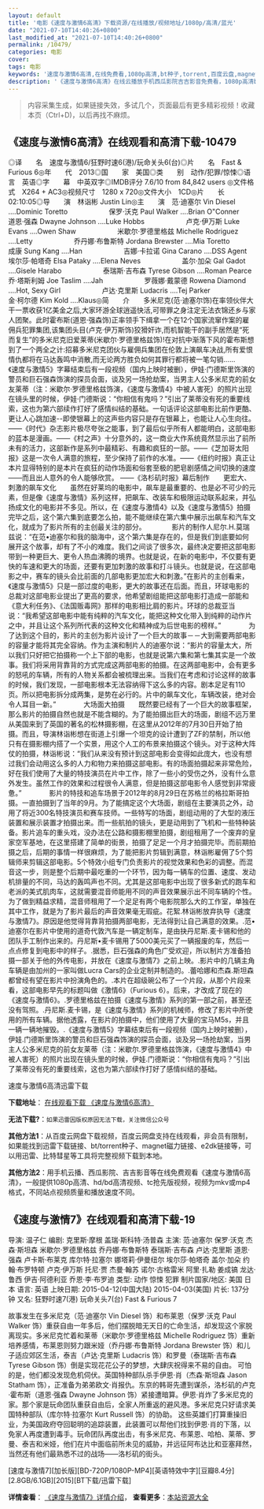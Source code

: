 ```yaml
---
layout: default
title: '电影《速度与激情6高清》下载资源/在线播放/视频地址/1080p/高清/蓝光'
date: "2021-07-10T14:40:26+0800"
last_modified_at: "2021-07-10T14:40:26+0800"
permalink: /10479/
categories: 电影
cover:
tags: 电影
keywords: '速度与激情6高清,在线免费看,1080p高清,bt种子,torrent,百度云盘,magnet,磁力链,迅雷下载资源'
description: '《速度与激情6高清》在线云播放手机西瓜影院吉吉影音免费看，1080p高清bd/hd未删减完整版和tc抢先枪版，mkv/mp4格式，附带bt/torrent种子、magnet/磁力链、百度云盘、网盘资源迅雷下载链接'
---
```


>内容采集生成，如果链接失效，多试几个，页面最后有更多精彩视频！收藏本页（Ctrl+D)，以后再找不麻烦。


## 《速度与激情6高清》在线观看和高清下载-10479

◎译　　名　速度与激情6/狂野时速6(港)/玩命关头6(台)◎片　　名　Fast & Furious 6◎年　　代　2013◎国　　家　美国◎类　　别　动作/犯罪/惊悚◎语　　言　英语◎字　　幕　中英双字◎IMDB评分 7.6/10 from 84,842 users ◎文件格式　X264 + AC3◎视频尺寸　1280 x 720◎文件大小　1CD◎片　　长　02:10:05◎导　　演　林诣彬 Justin Lin◎主　　演　范·迪塞尔 Vin Diesel ....Dominic Toretto　　　　　　保罗·沃克 Paul Walker ....Brian O"Conner　　　　　　道恩·强森 Dwayne Johnson ....Luke Hobbs　　　　　　卢克·伊万斯 Luke Evans ....Owen Shaw　　　　　　米歇尔·罗德里格兹 Michelle Rodriguez ....Letty　　　　　　乔丹娜·布鲁斯特 Jordana Brewster ....Mia Toretto　　　　　　成康 Sung Kang ....Han　　　　　　吉娜·卡拉诺 Gina Carano ....DSS Agent　　　　　　埃尔莎·帕塔奇 Elsa Pataky ....Elena Neves　　　　　　盖尔·加朵 Gal Gadot ....Gisele Harabo　　　　　　泰瑞斯·吉布森 Tyrese Gibson ....Roman Pearce　　　　　　乔·塔斯利姆 Joe Taslim ....Jah　　　　　　罗薇娜·戴蒙德 Rowena Diamond ....Hot, Sexy Girl　　　　　　卢达·克里斯 Ludacris ....Tej Parker　　　　　　金·柯尔德 Kim Kold ....Klaus◎简　　介　　多米尼克(范·迪塞尔饰)在率领伙伴大干一票收获1亿美金之后,大家环游全球逍遥快活,可带罪之身注定无法衣锦还乡与家人团聚。此时霍布斯(道恩·强森饰)正率领手下缉拿一个在12个国家流窜作案的雇佣兵犯罪集团,该集团头目(卢克·伊万斯饰)狡猾奸诈,而机智能干的副手居然是“死而复生”的多米尼克旧爱莱蒂(米歇尔·罗德里格兹饰)!在对抗中渐落下风的霍布斯想到了一个两全之计:招募多米尼克团伙与雇佣兵集团在伦敦上演飙车决战,所有爱恨情仇都将在马达轰鸣中消散,而无论两方胜负如何其罪行都将被一笔勾销……　　《速度与激情5》字幕结束后有一段视频（国内上映时被删），伊娃·门德斯里饰演的警员和巨石强森饰演的探员会面，谈及另一场抢劫案，当男主人公多米尼克的前女友莱蒂（注：米歇尔·罗德里格兹饰演，《速度与激情4》中被人害死）的照片出现在镜头里的时候，伊娃·门德斯说：“你相信有鬼吗？”引出了莱蒂没有死的重要线索，这也为第六部续作打好了感情纠结的基础。一句话评论这部电影比前作更酷、更让人心跳加速--即使银幕上的这声些内容只是存在银幕上，也能让人心生向往。——《时代》杂志影片极尽夸张之能事，到了最后似乎所有人都能明白，这部电影的蓝本是漫画。——《村之声》十分意外的，这一商业大作系统竟然显示出了前所未有的活力，这部新作是系列中最精彩、有趣和疯狂的一部。——《芝加哥太阳报》这是一次令人满意的旅程，至少保持了前作的水准。——《纽约时报》真正让本片显得特别的是本片在疯狂的动作场面和俗套至极的肥皂剧感情之间切换的速度——而且出人意外的令人能够欣赏。 ——《洛杉矶时报》幕后制作　　更宏大、刺激的飙车文化　　虽然在好莱坞的电影中，飙车是最重要的、也是必不可少的元素，但是像《速度与激情》系列这样，把飙车、改装车和极限运动联系起来，并弘扬成文化的电影并不多见。所以，在《速度与激情4》以及《速度与激情5》拍摄完毕之后，这个第六集到底要怎么拍，能不能继续在第六集中展示出飙车和汽车文化，就成为了影片所有的主创最关注的部分。　　 　　影片的制作人尼尔.H.莫瑞兹说：“在范•迪塞尔和我的脑海中，这个第六集是存在的，但是我们到底要如何展开这个故事，却有了不小的难度。我们之间谈了很多次，最终决定要把这部电影带到一种更巨大、更令人热血沸腾的境界。也就是说，在新的电影中，不仅要有更快的车速和更大的场面，还要有更加刺激的故事和打斗镜头。也就是说，在这部电影之中，赛车的镜头会比前面的几部电影更加宏大和刺激。”在影片的主创看来，《速度与激情5》只是一部过度的电影，更大的故事还在后面。而且，环球电影的总裁对这部电影业提出了更高的要求，他希望剧组能把这部电影打造成一部能和《意大利任务》、《法国贩毒网》那样的电影相比肩的影片。环球的总裁亚当说：“我希望这部电影中能有纯粹的汽车文化，能把这种文化带入到纯粹的动作片之中，并且让这个系列所代表的这种文化和精神成为后世电影的榜样。”　　　　为了达到这个目的，影片的主创为影片设计了一个巨大的故事－－大到需要两部电影的容量才能将其完全容纳。作为主演和制片人的迪塞尔说：“影片的容量太大，所以我们只好把它拍摄称一个上下部的电影，也就是说第六集和第七集其实是一个故事。我们将采用背靠背的方式完成这两部电影的拍摄。在这两部电影中，会有更多的怒吼的车辆，所有的人物关系都会被梳理出来。当我们在考虑和讨论这样的故事的时候，我们发现，一部电影根本无法容纳得下这么多的内容。剧本足足有110页。所以把电影拆分成两集，是势在必行的。片中的飙车文化，车辆改装，绝对会令人耳目一新。”　　　　大场面大拍摄　　既然要已经有了一个巨大的故事框架，那么影片的拍摄自然也就是不能含糊的。为了能拍摄出巨大的场面，剧组不远万里从美国来到了英国的著名的松林摄影棚，在这里从2012年的7月30日开始了拍摄。而且，导演林诣彬想在街道上引爆一个坦克的设计遭到了ZF的禁制，所以他只有在摄影棚内搭了一个实景，用这个人工的布景来拍摄这个镜头。对于这种大阵仗的拍摄，林诣彬说：“我们从来没有预计到这部电影会变得如此庞大，也没有想过我们会动用这么多的人力和物力来拍摄这部电影。有的场面拍摄起来非常危险，好在我们使用了大量的特技演员在片中工作，除了一些小的受伤之外，没有什么意外发生。虽然工作的效果和过程很令人满意，但是拍摄这部电影令人感觉到非常疲惫。”　　　　影片的特技和追车场景于2012年的8月29日在苏格兰的格拉斯哥拍摄。一直拍摄到了当年的9月。为了能搞定这个大场面，剧组在主要演员之外，动用了将近300名特技演员和赛车技师。一些特写的场面，剧组动用的了大型的液压装置和展示装置才拍摄出来。而一些航拍的镜头，更是动用到了飞机和一些特种装备。影片追车的重头戏，没办法在公路和摄影棚里拍摄，剧组租用了一个废弃的皇家空军基地，在这里搭建了简单的街景，拍摄了足足一个月才拍摄完毕。而前期拍摄之后，后期的事情一样很麻烦，为了能把影片剪辑到满意，林诣彬雇佣了5个剪辑师来剪辑这部电影。5个特效小组专门负责影片的视觉效果和色彩的调整。而混音这一步，则是整个后期中最吃重的一个环节，因为每一辆车的位置、速度、发动机排量的不同，马达的轰鸣声也不同。尤其是这部电影中出现了很多新式的跑车和老派的美式肌肉车，这就需要混音师能用不同的声音效果展示出不同车辆的个性。为了做到精益求精，混音师租用了一个足足有两个电影院那么大的工作室，单独在其中工作，就是为了影片最后的声音效果毫无瑕疵。花絮.林诣彬放弃执导《速度与激情7》。原因是他觉得背靠背拍摄两部电影，无法得到让自己满意的效果。.范•迪塞尔在影片中使用的道奇代敦汽车是一辆定制车，是由抉丹尼斯.麦卡锡和他的团队手工制作出来的。丹尼斯•麦卡锡用了5000美元买了一辆报废的车，然后一点点修复到电影中的样子。.据悉，巨石强森的角色广受欢迎，所以制片方准备拍摄一部关于他的外传电影，并放在《速度与激情7》之前上映。.影片中的几辆主角车辆是由加州的一家叫做Lucra Cars的企业定制并制造的。.蕾哈娜和杰森.斯坦森都曾经有望在影片中扮演角色的。.本片在超级碗公布了一个片段，从那个片段来看，这部电影早先的标题叫做《激情6》（Furious 6）。后来，才改成了现在的《速度与激情6》。.罗德里格兹在拍摄《速度与激情》系列的第一部之前，甚至还没有驾照。.丹尼斯.麦卡锡，是《速度与激情》系列的机械师，修改了影片中所使用的所有车辆。据他透露，在影片的拍摄中，他们使用了大量的宝马M5s，并且一辆一辆地摧毁。.《速度与激情5》字幕结束后有一段视频（国内上映时被删），伊娃.门德斯里饰演的警员和巨石强森饰演的探员会面，谈及另一场抢劫案，当男主人公多米尼克的前女友莱蒂（注：米歇尔.罗德里格兹饰演，《速度与激情4》中被人害死）的照片出现在镜头里的时候，伊娃.门德斯说：“你相信有鬼吗？”引出了莱蒂没有死的重要线索，这也为第六部续作打好了感情纠结的基础。


速度与激情6高清迅雷下载

**下载地址**： [在线观看下载 《速度与激情6高清》](https://www.993dy.com//vod-detail-id-36128.html) 


**无法下载?**：`如果迅雷因版权原因无法下载，关注微信公众号 `

**其他方法1**：从百度云网盘下载视频，百度云网盘支持在线观看，非会员有限制，如果能找到迅雷下载链接、bt/torrent种子、magnet磁力链接、e2dk链接等，可以用迅雷、比特彗星等工具将完整视频下载到本地。

**其他方法2**：用手机云播、西瓜影院、吉吉影音等在线免费观看《速度与激情6高清》，一般提供1080p高清、hd/bd高清视频、tc抢先版视频，视频为mkv或mp4格式，不同站点视频质量和播放速度不同。


## 《速度与激情7》在线观看和高清下载-19

导演: 温子仁 编剧: 克里斯·摩根 盖瑞·斯科特·汤普森 主演: 范·迪塞尔 保罗·沃克 杰森·斯坦森 米歇尔·罗德里格兹 乔丹娜·布鲁斯特 泰瑞斯·吉布森 卢达·克里斯 道恩·强森 卢卡斯·布莱克 库尔特·拉塞尔 娜塔莉·伊曼纽尔 埃尔莎·帕塔奇 盖尔·加朵 约翰·布罗特顿 卢克·伊万斯 托尼·贾 杰曼·翰苏 诺尔·古格雷米 阿里·扎勒 姜成镐 龙达·鲁西 伊吉·阿德利亚 乔恩·李·布罗迪 类型: 动作 惊悚 犯罪 制片国家/地区: 美国 日本 语言: 英语 上映日期: 2015-04-12(中国大陆) 2015-04-03(美国) 片长: 137分钟 又名: 狂野时速7(港) 玩命关头7(台) Fast & Furious 7

故事发生在多米尼克（范·迪塞尔 Vin Diesel 饰）和布莱恩（保罗·沃克 Paul Walker 饰）重获自由一年多后，他们摆脱暗无天日的亡命生活，却发现这个家脱离现实。多米尼克忙着和莱蒂（米歇尔·罗德里格兹 Michelle Rodriguez 饰）重新培养感情，布莱恩则努力跟米娅（乔丹娜·布鲁斯特 Jordana Brewster 饰）和儿子适应郊区生活，泰吉（卢达·克里斯 Ludacris 饰）和罗曼（泰瑞斯·吉布森 Tyrese Gibson 饰）倒是实现花花公子的梦想，大肆庆祝得来不易的自由。 可怕的是，他们都没发现危机伺伏。英国特种部队杀手伊恩·肖（杰森·斯坦森 Jason Statham 饰），正准备为弟弟欧文·肖报仇。东京的韩哥先遭到谋杀，洛杉矶的卢克·霍布斯（道恩·强森 Dwayne Johnson 饰）紧接遭暗算。伊恩·肖炸了多米尼克的家。那个家是玩命团队重获自由后，全家人所重返的避风港。多米尼克只好请求美国特种部队（库尔特·拉塞尔 Kurt Russell 饰）的协助。 这些英雄们打算重操旧业，为美国政府夺回聪明的追踪装置，此装置可以帮他们找到伊恩·肖的下落，以免家人再度遭到毒手。玩命团队再度出击，有多米尼克、布莱恩、哈柏、莱蒂、罗曼、泰吉和米娅，他们在片中面临前所未见的威胁，并远征阿布达比和亚塞拜然，当然还有他们最熟悉不过的战场——洛杉矶的街头。


[速度与激情7][加长版][BD-720P/1080P-MP4][英语特效中字][豆瓣8.4分][2.8GB/6.1GB][2015][BT下载/迅雷下载]

**详情查看**： [《速度与激情7》详情介绍](/movie/19/)， **查看更多**：[本站资源大全](/movie/t/all/)

